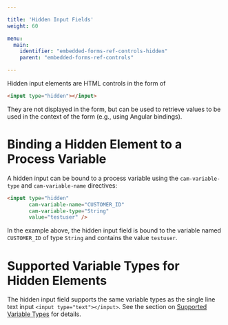 ```yaml
---

title: 'Hidden Input Fields'
weight: 60

menu:
  main:
    identifier: "embedded-forms-ref-controls-hidden"
    parent: "embedded-forms-ref-controls"

---
```


Hidden input elements are HTML controls in the form of

```html
<input type="hidden"></input>
```

They are not displayed in the form, but can be used to retrieve values to be used in the context of the form (e.g., using Angular bindings).


# Binding a Hidden Element to a Process Variable

A hidden input can be bound to a process variable using the `cam-variable-type` and `cam-variable-name` directives:

```html
<input type="hidden"
       cam-variable-name="CUSTOMER_ID"
       cam-variable-type="String"
       value="testuser" />
```

In the example above, the hidden input field is bound to the variable named `CUSTOMER_ID` of type `String` and contains the value `testuser`.


# Supported Variable Types for Hidden Elements

The hidden input field supports the same variable types as the single line text input `<input type="text"></input>`. See the section on [Supported Variable Types](../../reference/forms/embedded-forms/controls/inputs.md#supported-variable-types-for-text-inputs) for details.
